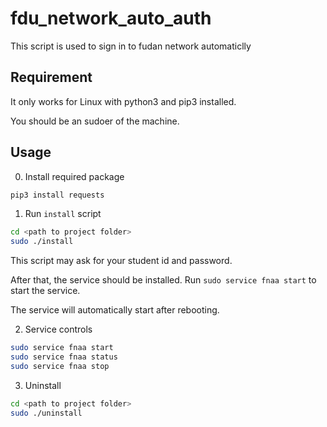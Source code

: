 # fdu_network_auto_auth

This script is used to sign in to fudan network automaticlly

## Requirement

It only works for Linux with python3 and pip3 installed.

You should be an sudoer of the machine.

## Usage

0. Install required package

```bash
pip3 install requests
```

1. Run `install` script

```bash
cd <path to project folder>
sudo ./install
```

This script may ask for your student id and password.

After that, the service should be installed. Run `sudo service fnaa start` to start the service.

The service will automatically start after rebooting.

2. Service controls

```bash
sudo service fnaa start
sudo service fnaa status
sudo service fnaa stop
```

3. Uninstall

```bash
cd <path to project folder>
sudo ./uninstall
```
